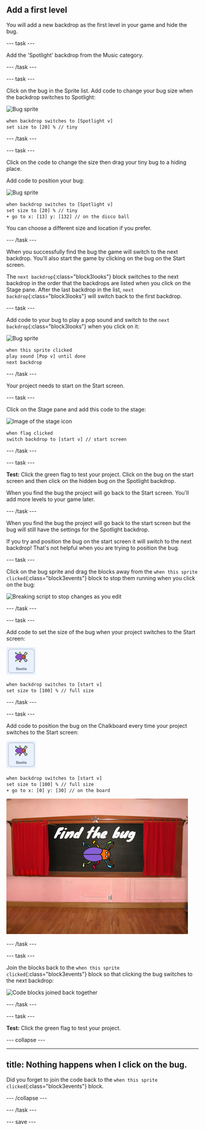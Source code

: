 ## Add a first level

You will add a new backdrop as the first level in your game and hide the bug. 

--- task ---

Add the 'Spotlight' backdrop from the Music category.

--- /task ---

--- task ---

Click on the bug in the Sprite list. Add code to change your bug size when the backdrop switches to Spotlight:

![Bug sprite](images/bug-sprite)

```blocks3
when backdrop switches to [Spotlight v]
set size to [20] % // tiny
``` 

--- /task ---

--- task ---

Click on the code to change the size then drag your tiny bug to a hiding place. 

Add code to position your bug:

![Bug sprite](images/bug-sprite)

```blocks3
when backdrop switches to [Spotlight v]
set size to [20] % // tiny
+ go to x: [13] y: [132] // on the disco ball
```

You can choose a different size and location if you prefer. 

--- /task ---

When you successfully find the bug the game will switch to the next backdrop. You'll also start the game by clicking on the bug on the Start screen.

The `next backdrop`{:class="block3looks"} block switches to the next backdrop in the order that the backdrops are listed when you click on the Stage pane. After the last backdrop in the list, `next backdrop`{:class="block3looks"} will switch back to the first backdrop.

--- task ---

Add code to your bug to play a pop sound and switch to the `next backdrop`{:class="block3looks"} when you click on it:

![Bug sprite](images/bug-sprite)

```blocks3
when this sprite clicked
play sound [Pop v] until done
next backdrop
```

--- /task ---

Your project needs to start on the Start screen.

--- task ---

Click on the Stage pane and add this code to the stage:

![Image of the stage icon](images/stage-image)

```blocks3
when flag clicked
switch backdrop to [start v] // start screen
```

--- /task ---

--- task ---

**Test:** Click the green flag to test your project. Click on the bug on the start screen and then click on the hidden bug on the Spotlight backdrop.

When you find the bug the project will go back to the Start screen. You'll add more levels to your game later.

--- /task ---

When you find the bug the project will go back to the start screen but the bug will still have the settings for the Spotlight backdrop. 

If you try and position the bug on the start screen it will switch to the next backdrop! That's not helpful when you are trying to position the bug.

--- task ---

Click on the bug sprite and drag the blocks away from the `when this sprite clicked`{:class="block3events"} block to stop them running when you click on the bug:

![Breaking script to stop changes as you edit](breaking-script.gif)

--- /task ---

--- task ---

Add code to set the size of the bug when your project switches to the Start screen:

![Bug sprite](images/bug-sprite.png)

```blocks3
when backdrop switches to [start v]
set size to [100] % // full size
```

--- /task ---

--- task ---

Add code to position the bug on the Chalkboard every time your project switches to the Start screen:

![Bug sprite](images/bug-sprite.png)

```blocks3
when backdrop switches to [start v]
set size to [100] % // full size
+ go to x: [0] y: [30] // on the board
```

![Bug sprite positioned on the Chalkboard](images/bug-chalkboard.png)

--- /task ---

--- task ---

Join the blocks back to the `when this sprite clicked`{:class="block3events"} block so that clicking the bug switches to the next backdrop:

![Code blocks joined back together](fixed-script.gif)

--- /task ---

--- task ---

**Test:** Click the green flag to test your project. 

--- collapse ---

---
title: Nothing happens when I click on the bug.
---

Did you forget to join the code back to the `when this sprite clicked`{:class="block3events"} block.

--- /collapse ---

--- /task ---

--- save ---
